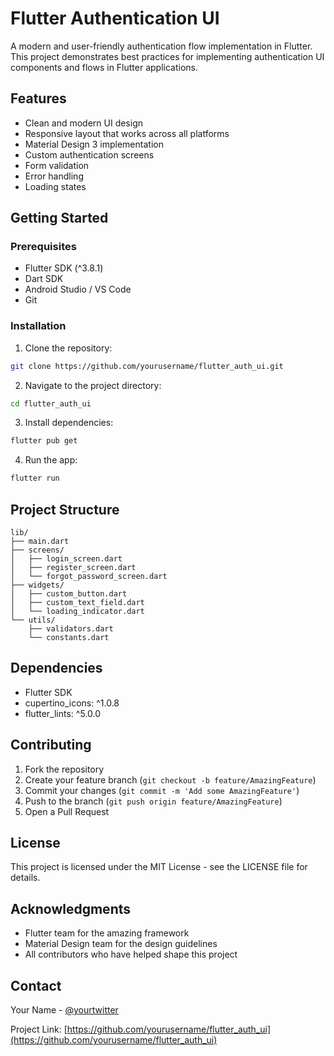 # Flutter Authentication UI

A modern and user-friendly authentication flow implementation in Flutter. This project demonstrates best practices for implementing authentication UI components and flows in Flutter applications.

## Features

- Clean and modern UI design
- Responsive layout that works across all platforms
- Material Design 3 implementation
- Custom authentication screens
- Form validation
- Error handling
- Loading states

## Getting Started

### Prerequisites

- Flutter SDK (^3.8.1)
- Dart SDK
- Android Studio / VS Code
- Git

### Installation

1. Clone the repository:
```bash
git clone https://github.com/yourusername/flutter_auth_ui.git
```

2. Navigate to the project directory:
```bash
cd flutter_auth_ui
```

3. Install dependencies:
```bash
flutter pub get
```

4. Run the app:
```bash
flutter run
```

## Project Structure

```
lib/
├── main.dart
├── screens/
│   ├── login_screen.dart
│   ├── register_screen.dart
│   └── forgot_password_screen.dart
├── widgets/
│   ├── custom_button.dart
│   ├── custom_text_field.dart
│   └── loading_indicator.dart
└── utils/
    ├── validators.dart
    └── constants.dart
```

## Dependencies

- Flutter SDK
- cupertino_icons: ^1.0.8
- flutter_lints: ^5.0.0

## Contributing

1. Fork the repository
2. Create your feature branch (`git checkout -b feature/AmazingFeature`)
3. Commit your changes (`git commit -m 'Add some AmazingFeature'`)
4. Push to the branch (`git push origin feature/AmazingFeature`)
5. Open a Pull Request

## License

This project is licensed under the MIT License - see the LICENSE file for details.

## Acknowledgments

- Flutter team for the amazing framework
- Material Design team for the design guidelines
- All contributors who have helped shape this project

## Contact

Your Name - [@yourtwitter](https://twitter.com/yourtwitter)

Project Link: [https://github.com/yourusername/flutter_auth_ui](https://github.com/yourusername/flutter_auth_ui)
